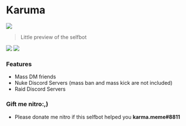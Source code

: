 


# Karuma

![](https://cdn.discordapp.com/attachments/819202559789105182/863298058149953536/unknown.png)
> Little preview of the selfbot
                
				
![](https://img.shields.io/github/stars/pandao/editor.md.svg) ![](https://img.shields.io/badge/release-v1.1-blue) ![]()

### Features

- Mass DM friends
- Nuke Discord Servers (mass ban and mass kick are not included)
- Raid Discord Servers


### Gift me nitro:,)

- Please donate me nitro if this selfbot helped you **karma.meme#8811**
